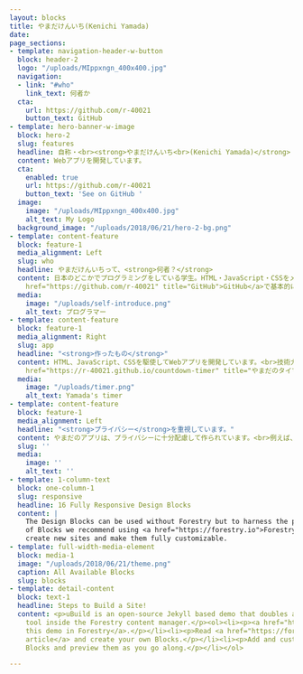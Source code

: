 ```yaml
---
layout: blocks
title: やまだけんいち(Kenichi Yamada)
date: 
page_sections:
- template: navigation-header-w-button
  block: header-2
  logo: "/uploads/MIppxngn_400x400.jpg"
  navigation:
  - link: "#who"
    link_text: 何者か
  cta:
    url: https://github.com/r-40021
    button_text: GitHub
- template: hero-banner-w-image
  block: hero-2
  slug: features
  headline: 自称・<br><strong>やまだけんいち<br>(Kenichi Yamada)</strong>
  content: Webアプリを開発しています。
  cta:
    enabled: true
    url: https://github.com/r-40021
    button_text: 'See on GitHub '
  image:
    image: "/uploads/MIppxngn_400x400.jpg"
    alt_text: My Logo
  background_image: "/uploads/2018/06/21/hero-2-bg.png"
- template: content-feature
  block: feature-1
  media_alignment: Left
  slug: who
  headline: やまだけんいちって、<strong>何者？</strong>
  content: 日本のどこかでプログラミングをしている学生。HTML・JavaScript・CSSをメインに使っていますが、Pythonも少しならできます。<br>真面目なものを作って公開したり、ネタ物を作ってお蔵入りにしたり、結構色々やっています。<br>「オープンソース」という仕組みが好きなので、僕が作るプログラムは<a
    href="https://github.com/r-40021" title="GitHub">GitHub</a>で基本的に公開しています。汚いコードですが...<br>技術力は大したことないですが、使いやすいものを作っていきたいです。
  media:
    image: "/uploads/self-introduce.png"
    alt_text: プログラマー
- template: content-feature
  block: feature-1
  media_alignment: Right
  slug: app
  headline: "<strong>作ったもの</strong>"
  content: HTML、JavaScript、CSSを駆使してWebアプリを開発しています。<br>技術力はそれほど高くはありませんが、「使いやすさ」に重点を置いています。<br>画像は、私が最初に作ったアプリ「<a
    href="https://r-40021.github.io/countdown-timer" title="やまだのタイマー">やまだのタイマー</a>」<br>目覚まし時計とタイマーのいいとこ取りをしました。<br><br>友達からも何かと高評価。嬉しいですが、この高評価がプレッシャーになっています(笑)
  media:
    image: "/uploads/timer.png"
    alt_text: Yamada's timer
- template: content-feature
  block: feature-1
  media_alignment: Left
  headline: "<strong>プライバシー</strong>を重視しています。"
  content: やまだのアプリは、プライバシーに十分配慮して作られています。<br>例えば、やまだのタイマーでは設定時刻やアラーム音の設定を、すべて端末の中で処理するようにプログラムされています。<br>このように、端末の中で処理できるものは、極力端末の中で処理するようにしています。<br>インターネットを介してサーバーに何かを送信すると、その分リスクが増えます。しかし、端末の中に情報を保存しておけば、ユーザーはデータをいつでも確認でき、好きなときに一瞬で削除できます。
  slug: ''
  media:
    image: ''
    alt_text: ''
- template: 1-column-text
  block: one-column-1
  slug: responsive
  headline: 16 Fully Responsive Design Blocks
  content: |
    The Design Blocks can be used without Forestry but to harness the power
    of Blocks we recommend using <a href="https://forestry.io">Forestry</a>. Once the site is imported you can immediately
    create new sites and make them fully customizable.
- template: full-width-media-element
  block: media-1
  image: "/uploads/2018/06/21/theme.png"
  caption: All Available Blocks
  slug: blocks
- template: detail-content
  block: text-1
  headline: Steps to Build a Site!
  content: <p>uBuild is an open-source Jekyll based demo that doubles as a builder
    tool inside the Forestry content manager.</p><ol><li><p><a href="https://app.forestry.io/quick-start?repo=forestryio/ubuild-jekyll&provider=github&engine=jekyll">Import
    this demo in Forestry</a>.</p></li><li><p>Read <a href="https://forestry.io/blog/ubuild-a-new-theme-for-static-sites-using-blocks/">our
    article</a> and create your own Blocks.</p></li><li><p>Add and customize the available
    Blocks and preview them as you go along.</p></li></ol>

---
```

